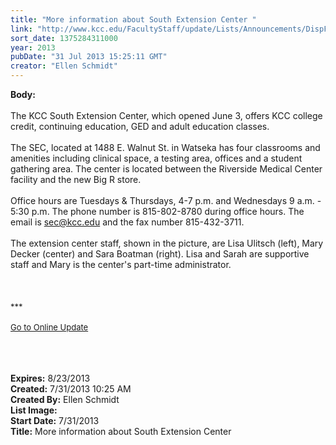 ```yaml
---
title: "More information about South Extension Center "
link: "http://www.kcc.edu/FacultyStaff/update/Lists/Announcements/DispForm.aspx?ID=1184"
sort_date: 1375284311000
year: 2013
pubDate: "31 Jul 2013 15:25:11 GMT"
creator: "Ellen Schmidt"
---
```


<div><b>Body:</b> <div class="ExternalClassF1443DD6FE31428A844B005C1584E050"><div><br />The KCC South Extension Center, which opened June 3, offers KCC college credit, continuing education, GED and adult education classes. </div>
<div><br />The SEC, located at 1488 E. Walnut St. in Watseka has four classrooms and amenities including clinical space, a testing area, offices and a student gathering area. The center is located between the Riverside Medical Center facility and the new Big R store.</div>
<div><br />Office hours are Tuesdays &amp; Thursdays, 4-7 p.m. and Wednesdays 9 a.m. - 5:30 p.m. The phone number is 815-802-8780 during office hours. The email is <a href="mailto:sec@kcc.edu">sec@kcc.edu</a> and the fax number 815-432-3711.</div>
<div><br />The extension center staff, shown in the picture, are Lisa Ulitsch (left), Mary Decker (center) and Sara Boatman (right). Lisa and Sarah are supportive staff and Mary is the center's part-time administrator.<br /></div>
<div>
<div>
<div></div>
<div>
<div> </div>
<div> </div>
<div><br />
<div></div>
<div>
<div>
<div></div>
<div><font size="2">***</font></div>
<div><font size="2"></font> </div>
<div><font size="2"></font></div>
<div><font size="2"></font></div>
<div><font size="2"></font></div>
<div><font size="2"></font></div>
<div><font size="2"><a href="/FacultyStaff/update/Pages/dailyupdate.aspx">Go to Online Update</a></font></div>
<div><font size="2"></font> </div>
<div><font size="2"></font> </div>
<div><font size="2"></font></div></div></div></div></div>
<p></p>
<p></p></div></div>
<div> </div></div></div>
<div><b>Expires:</b> 8/23/2013</div>
<div><b>Created:</b> 7/31/2013 10:25 AM</div>
<div><b>Created By:</b> Ellen Schmidt</div>
<div><b>List Image:</b> <a href="http://www.kcc.edu/FacultyStaff/update/PublishingImages/SECstaff6-24-2013.jpg"></a></div>
<div><b>Start Date:</b> 7/31/2013</div>
<div><b>Title:</b> More information about South Extension Center </div>
